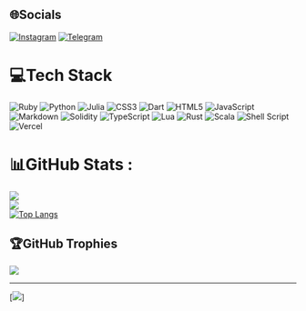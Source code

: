 ## 🌐Socials
[![Instagram](https://img.shields.io/badge/Instagram-%23E4405F.svg?logo=Instagram&logoColor=white)](https://instagram.com/abol_poryaei)
[![Telegram](https://img.shields.io/badge/Telegram-svg?logo=Telegram&logoColor=white&color=blue)](https://t.me/poryaei)

# 💻Tech Stack
![Ruby](https://img.shields.io/badge/ruby-%23CC342D.svg?style=for-the-badge&logo=ruby&logoColor=white) ![Python](https://img.shields.io/badge/python-3670A0?style=for-the-badge&logo=python&logoColor=ffdd54) 	![Julia](https://img.shields.io/badge/-Julia-9558B2?style=for-the-badge&logo=julia&logoColor=white) ![CSS3](https://img.shields.io/badge/css3-%231572B6.svg?style=for-the-badge&logo=css3&logoColor=white) ![Dart](https://img.shields.io/badge/dart-%230175C2.svg?style=for-the-badge&logo=dart&logoColor=white) ![HTML5](https://img.shields.io/badge/html5-%23E34F26.svg?style=for-the-badge&logo=html5&logoColor=white) ![JavaScript](https://img.shields.io/badge/javascript-%23323330.svg?style=for-the-badge&logo=javascript&logoColor=%23F7DF1E) ![Markdown](https://img.shields.io/badge/markdown-%23000000.svg?style=for-the-badge&logo=markdown&logoColor=white) ![Solidity](https://img.shields.io/badge/Solidity-%23363636.svg?style=for-the-badge&logo=solidity&logoColor=white) ![TypeScript](https://img.shields.io/badge/typescript-%23007ACC.svg?style=for-the-badge&logo=typescript&logoColor=white) ![Lua](https://img.shields.io/badge/lua-%232C2D72.svg?style=for-the-badge&logo=lua&logoColor=white) ![Rust](https://img.shields.io/badge/rust-%23000000.svg?style=for-the-badge&logo=rust&logoColor=white) ![Scala](https://img.shields.io/badge/scala-%23DC322F.svg?style=for-the-badge&logo=scala&logoColor=white) ![Shell Script](https://img.shields.io/badge/shell_script-%23121011.svg?style=for-the-badge&logo=gnu-bash&logoColor=white) ![Vercel](https://img.shields.io/badge/vercel-%23000000.svg?style=for-the-badge&logo=vercel&logoColor=white)

# 📊GitHub Stats :
![](https://github-readme-stats.vercel.app/api?username=Poryaei&theme=midnight-purple&hide_border=false&include_all_commits=false&count_private=true)<br/>
![](https://github-readme-streak-stats.herokuapp.com/?user=Poryaei&theme=midnight-purple&hide_border=false)<br/>
[![Top Langs](https://github-readme-stats.vercel.app/api/top-langs/?username=Poryaei&theme=midnight-purple&hide_border=false&include_all_commits=false&count_private=true&layout=compact)](https://github.com/Poryaei/github-readme-stats)

## 🏆GitHub Trophies
![](https://github-profile-trophy.vercel.app/?username=Poryaei&theme=radical&no-frame=false&no-bg=false&margin-w=4)

---
[[![](https://visitcount.itsvg.in/api?id=Poryaei&icon=4&color=0)](https://visitcount.itsvg.in)]
<!--
**Poryaei/Poryaei** is a ✨ _special_ ✨ repository because its `README.md` (this file) appears on your GitHub profile.

Here are some ideas to get you started:

- 🔭 I’m currently working on ...
- 🌱 I’m currently learning ...
- 👯 I’m looking to collaborate on ...
- 🤔 I’m looking for help with ...
- 💬 Ask me about ...
- 📫 How to reach me: ...
- 😄 Pronouns: ...
- ⚡ Fun fact: ...
-->
